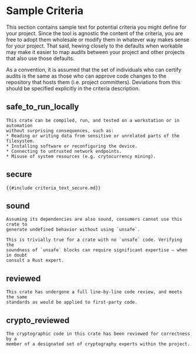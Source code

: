 # Sample Criteria

This section contains sample text for potential criteria you might define for
your project. Since the tool is agnostic the content of the criteria, you are
free to adopt them wholesale or modify them in whatever way makes sense for
your project. That said, hewing closely to the defaults when workable may make
it easier to map audits between your project and other projects that also use
those defaults.

As a convention, it is assumed that the set of individuals who can certify
audits is the same as those who can approve code changes to the repository that
hosts them (i.e. project committers). Deviations from this should be specified
explicitly in the criteria description.

## safe_to_run_locally

```
This crate can be compiled, run, and tested on a workstation or in automation
without surprising consequences, such as:
* Reading or writing data from sensitive or unrelated parts of the filesystem.
* Installing software or reconfiguring the device.
* Connecting to untrusted network endpoints.
* Misuse of system resources (e.g. crytocurrency mining).
```

## secure

```
{{#include criteria_text_secure.md}}
```

## sound

```
Assuming its dependencies are also sound, consumers cannot use this crate to
generate undefined behavior without using `unsafe`.

This is trivially true for a crate with no `unsafe` code. Verifying the
soundness of `unsafe` blocks can require significant expertise — when in doubt
consult a Rust expert.
```

## reviewed

```
This crate has undergone a full line-by-line code review, and meets the same
standards as would be applied to first-party code.
```

## crypto_reviewed

```
The cryptographic code in this crate has been reviewed for correctness by a
member of a designated set of cryptography experts within the project.
```
